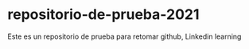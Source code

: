 # repositorio-de-prueba-2021
Este es un repositorio de prueba para retomar github, Linkedin learning
